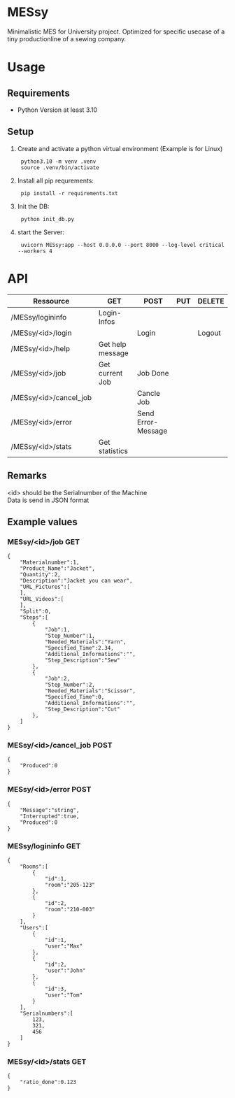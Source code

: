 # MESsy

Minimalistic MES for University project. Optimized for specific usecase of a tiny productionline of a sewing company.

# Usage

## Requirements

- Python Version at least 3.10

## Setup

1. Create and activate a python virtual environment (Example is for Linux)

        python3.10 -m venv .venv
        source .venv/bin/activate

2. Install all pip requrements:

        pip install -r requirements.txt

3. Init the DB:

        python init_db.py

4. start the Server:

        uvicorn MESsy:app --host 0.0.0.0 --port 8000 --log-level critical --workers 4

# API

Ressource|GET|POST|PUT|DELETE
-|-|-|-|-
/MESsy/logininfo|Login-Infos|||
/MESsy/\<id\>/login||Login||Logout
/MESsy/\<id\>/help|Get help message|||
/MESsy/\<id\>/job|Get current Job|Job Done||
/MESsy/\<id\>/cancel_job||Cancle Job||
/MESsy/\<id\>/error||Send Error-Message||
/MESsy/\<id\>/stats|Get statistics|||

## Remarks

\<id\> should be the Serialnumber of the Machine  
Data is send in JSON format

## Example values

### MESsy/\<id\>/job GET

    { 
        "Materialnumber":1, 
        "Product_Name":"Jacket", 
        "Quantity":2, 
        "Description":"Jacket you can wear", 
        "URL_Pictures":[
        ], 
        "URL_Videos":[ 
        ], 
        "Split":0, 
        "Steps":[ 
            { 
                "Job":1, 
                "Step_Number":1, 
                "Needed_Materials":"Yarn", 
                "Specified_Time":2.34, 
                "Additional_Informations":"", 
                "Step_Description":"Sew" 
            }, 
            { 
                "Job":2, 
                "Step_Number":2, 
                "Needed_Materials":"Scissor", 
                "Specified_Time":0, 
                "Additional_Informations":"", 
                "Step_Description":"Cut" 
            }, 
        ] 
    }

### MESsy/\<id\>/cancel_job POST

    { 
        "Produced":0 
    } 

### MESsy/\<id\>/error POST 

    { 
        "Message":"string", 
        "Interrupted":true, 
        "Produced":0 
    } 

### MESsy/logininfo GET

    { 
        "Rooms":[ 
            { 
                "id":1, 
                "room":"205-123" 
            }, 
            { 
                "id":2, 
                "room":"210-003" 
            } 
        ], 
        "Users":[ 
            { 
                "id":1, 
                "user":"Max" 
            }, 
            { 
                "id":2, 
                "user":"John" 
            }, 
            { 
                "id":3, 
                "user":"Tom" 
            } 
        ], 
        "Serialnumbers":[ 
            123, 
            321, 
            456 
        ] 
    } 

### MESsy/\<id\>/stats GET

    {
        "ratio_done":0.123
    } 